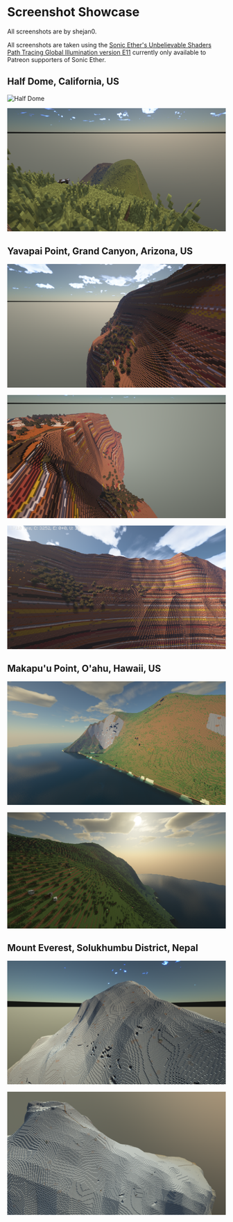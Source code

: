 # Screenshot Showcase

All screenshots are by shejan0. 

All screenshots are taken using the [Sonic Ether's Unbelievable Shaders Path Tracing Global Illumination version E11](https://sonicether.com/seus/) currently only available to Patreon supporters of Sonic Ether.

## Half Dome, California, US

![Half Dome](Pictures/HalfDome1US.png)

![Half Dome](Pictures/HalfDomeUS.png)



## Yavapai Point, Grand Canyon, Arizona, US

![Yavapai Point](Pictures/YavapaiPointGrandCanyonUS.png)

![Yavapai Point](Pictures/YavapaiPointGrandCanyonUS1.png)

![Grand Canyon](Pictures/GrandCanyonUS.png)



## Makapu'u Point, O'ahu, Hawaii, US

![Makapu'u Point](Pictures/MakapuPointUS.png)

![Makapu'u Point](Pictures/MakapuPointUS1.png)

## Mount Everest, Solukhumbu District, Nepal 

![Mount Everest](Pictures/MountEverestNepal.png)

![Mount Everest](Pictures/MountEverestNepal1.png)

